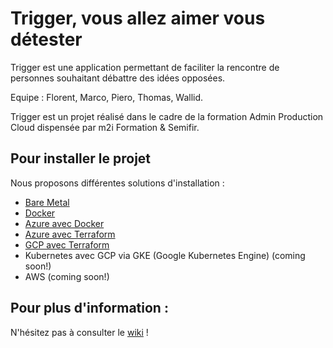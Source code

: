 # Trigger, vous allez aimer vous détester

Trigger est une application permettant de faciliter la rencontre de personnes souhaitant débattre des idées opposées.

Equipe : Florent, Marco, Piero, Thomas, Wallid.

Trigger est un projet réalisé dans le cadre de la formation Admin Production Cloud dispensée par m2i Formation & Semifir.

## Pour installer le projet
Nous proposons différentes solutions d'installation :
* [Bare Metal](././wiki/Installation-Bare-Metal)
* [Docker](../../wiki/Installation-avec-Docker)
* [Azure avec Docker](./../wiki/Installation-Azure-avec-Docker)
* [Azure avec Terraform](.././wiki/Installation-Azure-avec-Terraform)
* [GCP avec Terraform](https://github.com/vanoud/Trigger-project/wiki/Installation-GCP-avec-Terraform)
* Kubernetes avec GCP via GKE (Google Kubernetes Engine) (coming soon!)
* AWS (coming soon!)


## Pour plus d'information :
N'hésitez pas à consulter le [wiki](https://github.com/vanoud/Trigger-project/wiki/) !